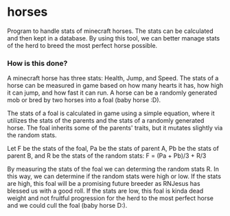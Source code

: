 # horses
Program to handle stats of minecraft horses.  The stats can be calculated and then kept in a database.
By using this tool, we can better manage stats of the herd to breed the most perfect horse possible.

### How is this done?
A minecraft horse has three stats: Health, Jump, and Speed. 
The stats of a horse can be measured in game based on how many hearts it has, how high it can jump, and how fast it can run.
A horse can be a randomly generated mob or bred by two horses into a foal (baby horse :D).

The stats of a foal is calculated in game using a simple equation, where it utilizes the stats of the parents and the stats of a randomly generated horse.
The foal inherits some of the parents' traits, but it mutates slightly via the random stats.

Let F be the stats of the foal, Pa be the stats of parent A, Pb be the stats of parent B, and R be the stats of the random stats:
F = (Pa + Pb)/3 + R/3

By measuring the stats of the foal we can determing the random stats R.  In this way, we can determine if the random stats were high or low.
If the stats are high, this foal will be a promising future breeder as RNJesus has blessed us with a good roll.
If the stats are low, this foal is kinda dead weight and not fruitful progression for the herd to the most perfect horse and we could cull the foal (baby horse D:).
